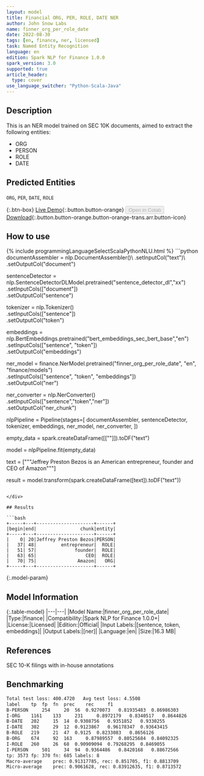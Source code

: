 ```yaml
---
layout: model
title: Financial ORG, PER, ROLE, DATE NER
author: John Snow Labs
name: finner_org_per_role_date
date: 2022-08-30
tags: [en, finance, ner, licensed]
task: Named Entity Recognition
language: en
edition: Spark NLP for Finance 1.0.0
spark_version: 3.0
supported: true
article_header:
  type: cover
use_language_switcher: "Python-Scala-Java"
---
```


## Description

This is an NER model trained on SEC 10K documents, aimed to extract the following entities:
- ORG
- PERSON
- ROLE
- DATE

## Predicted Entities

`ORG`, `PER`, `DATE`, `ROLE`

{:.btn-box}
[Live Demo](https://demo.johnsnowlabs.com/finance/FINPIPE_ORG_PER_DATE_ROLES/){:.button.button-orange}
<button class="button button-orange" disabled>Open in Colab</button>
[Download](https://s3.amazonaws.com/auxdata.johnsnowlabs.com/finance/models/finner_org_per_role_date_en_1.0.0_3.2_1661862246514.zip){:.button.button-orange.button-orange-trans.arr.button-icon}

## How to use



<div class="tabs-box" markdown="1">
{% include programmingLanguageSelectScalaPythonNLU.html %}
```python
documentAssembler = nlp.DocumentAssembler()\
        .setInputCol("text")\
        .setOutputCol("document")
        
sentenceDetector = nlp.SentenceDetectorDLModel.pretrained("sentence_detector_dl","xx")\
        .setInputCols(["document"])\
        .setOutputCol("sentence")

tokenizer = nlp.Tokenizer()\
        .setInputCols(["sentence"])\
        .setOutputCol("token")

embeddings = nlp.BertEmbeddings.pretrained("bert_embeddings_sec_bert_base","en") \
    .setInputCols(["sentence", "token"]) \
    .setOutputCol("embeddings")

ner_model = finance.NerModel.pretrained("finner_org_per_role_date", "en", "finance/models")\
        .setInputCols(["sentence", "token", "embeddings"])\
        .setOutputCol("ner")
        
ner_converter = nlp.NerConverter()\
        .setInputCols(["sentence","token","ner"])\
        .setOutputCol("ner_chunk")

nlpPipeline = Pipeline(stages=[
        documentAssembler,
        sentenceDetector,
        tokenizer,
        embeddings,
        ner_model,
        ner_converter,
])

empty_data = spark.createDataFrame([[""]]).toDF("text")

model = nlpPipeline.fit(empty_data)

text = ["""Jeffrey Preston Bezos is an American entrepreneur, founder and CEO of Amazon"""]

result = model.transform(spark.createDataFrame([text]).toDF("text"))

```

</div>

## Results

```bash
+-----+---+---------------------+------+
|begin|end|                chunk|entity|
+-----+---+---------------------+------+
|    0| 20|Jeffrey Preston Bezos|PERSON|
|   37| 48|         entrepreneur|  ROLE|
|   51| 57|              founder|  ROLE|
|   63| 65|                  CEO|  ROLE|
|   70| 75|               Amazon|   ORG|
+-----+---+---------------------+------+
```

{:.model-param}
## Model Information

{:.table-model}
|---|---|
|Model Name:|finner_org_per_role_date|
|Type:|finance|
|Compatibility:|Spark NLP for Finance 1.0.0+|
|License:|Licensed|
|Edition:|Official|
|Input Labels:|[sentence, token, embeddings]|
|Output Labels:|[ner]|
|Language:|en|
|Size:|16.3 MB|

## References

SEC 10-K filings with in-house annotations

## Benchmarking

```bash
Total test loss: 400.4720	Avg test loss: 4.5508
label	 tp	 fp	 fn	 prec	 rec	 f1
B-PERSON	 254	 20	 56	 0.9270073	 0.81935483	 0.86986303
I-ORG	 1161	 133	 231	 0.8972179	 0.8340517	 0.8644826
B-DATE	 202	 15	 14	 0.9308756	 0.9351852	 0.9330255
I-DATE	 302	 29	 12	 0.9123867	 0.96178347	 0.93643415
B-ROLE	 219	 21	 47	 0.9125	 0.8233083	 0.8656126
B-ORG	 674	 92	 163	 0.87989557	 0.80525684	 0.84092325
I-ROLE	 260	 26	 68	 0.90909094	 0.79268295	 0.8469055
I-PERSON	 501	 34	 94	 0.9364486	 0.8420168	 0.88672566
tp: 3573 fp: 370 fn: 685 labels: 8
Macro-average	 prec: 0.91317785, rec: 0.851705, f1: 0.8813709
Micro-average	 prec: 0.9061628, rec: 0.83912635, f1: 0.8713572
```
